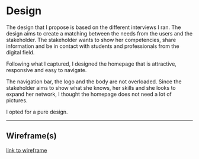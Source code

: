 # Design

The design that I propose is based on the different interviews I ran. The design
aims to create a matching between the needs from the users and the stakeholder.
The stakeholder wants to show her competencies, share information and be in
contact with students and professionals from the digital field.

Following what I captured, I designed the homepage that is attractive,
responsive and easy to navigate.

The navigation bar, the logo and the body are not overloaded. Since the
stakeholder aims to show what she knows, her skills and she looks to expand her
network, I thought the homepage does not need a lot of pictures.

I opted for a pure design.

<!-- give an overview of your project's design -->
<!-- describe the reasoning behind your group's design and wireframe -->
<!-- include other centralized decisions like fonts, palates, ... -->

---

## Wireframe(s)

<!-- provide a link to your wireframe documenting on Figma, or wherever it is -->

[link to wireframe](<https://www.figma.com/file/USp9EFowgAqTaNs9bzdOQC/Wireframing-(Copy)?node-id=0%3A1>)
